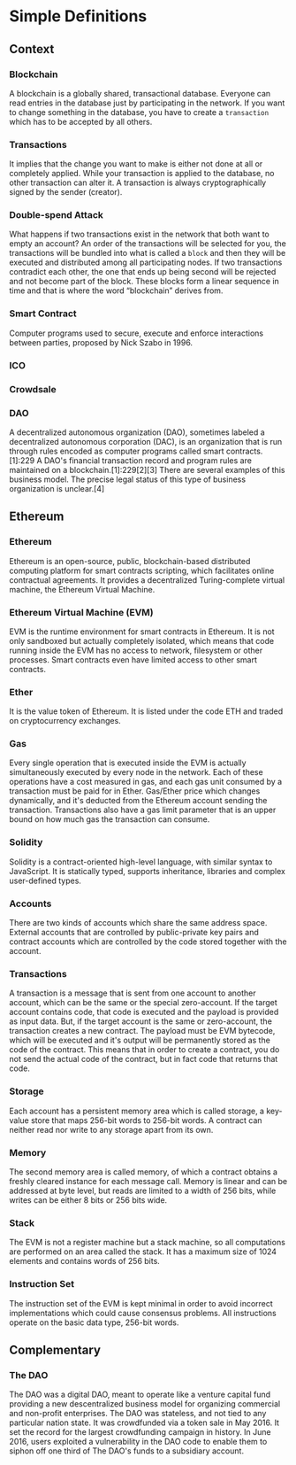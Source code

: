 # Simple Definitions
## Context
### Blockchain
A blockchain is a globally shared, transactional database. Everyone can read entries in the database just by participating in the network.
If you want to change something in the database, you have to create a `transaction` which has to be accepted by all others.

### Transactions
It implies that the change you want to make is either not done at all or completely applied.
While your transaction is applied to the database, no other transaction can alter it.
A transaction is always cryptographically signed by the sender (creator).

### Double-spend Attack
What happens if two transactions exist in the network that both want to empty an account?
An order of the transactions will be selected for you, the transactions will be bundled into what is called a `block` and then they will be executed and distributed among all participating nodes.
If two transactions contradict each other, the one that ends up being second will be rejected and not become part of the block.
These blocks form a linear sequence in time and that is where the word “blockchain” derives from.

### Smart Contract
Computer programs used to secure, execute and enforce interactions between parties, proposed by Nick Szabo in 1996.

### ICO

### Crowdsale

### DAO
A decentralized autonomous organization (DAO), sometimes labeled a decentralized autonomous corporation (DAC), is an organization that is run through rules encoded as computer programs called smart contracts.[1]:229 A DAO's financial transaction record and program rules are maintained on a blockchain.[1]:229[2][3] There are several examples of this business model. The precise legal status of this type of business organization is unclear.[4]

## Ethereum
### Ethereum
Ethereum is an open-source, public, blockchain-based distributed computing platform for smart contracts scripting, which facilitates online contractual agreements.
It provides a decentralized Turing-complete virtual machine, the Ethereum Virtual Machine.

### Ethereum Virtual Machine (EVM)
EVM is the runtime environment for smart contracts in Ethereum.
It is not only sandboxed but actually completely isolated, which means that code running inside the EVM has no access to network, filesystem or other processes.
Smart contracts even have limited access to other smart contracts.

### Ether
It is the value token of Ethereum. It is listed under the code ETH and traded on cryptocurrency exchanges.

### Gas
Every single operation that is executed inside the EVM is actually simultaneously executed by every node in the network.
Each of these operations have a cost measured in gas, and each gas unit consumed by a transaction must be paid for in Ether.
Gas/Ether price which changes dynamically, and it's deducted from the Ethereum account sending the transaction.
Transactions also have a gas limit parameter that is an upper bound on how much gas the transaction can consume.

### Solidity
Solidity is a contract-oriented high-level language, with similar syntax to JavaScript.
It is statically typed, supports inheritance, libraries and complex user-defined types.

### Accounts
There are two kinds of accounts which share the same address space.
External accounts that are controlled by public-private key pairs and contract accounts which are controlled by the code stored together with the account.

### Transactions
A transaction is a message that is sent from one account to another account, which can be the same or the special zero-account.
If the target account contains code, that code is executed and the payload is provided as input data.
But, if the target account is the same or zero-account, the transaction creates a new contract. The payload must be EVM bytecode, which will be executed and it's output will be permanently stored as the code of the contract.
This means that in order to create a contract, you do not send the actual code of the contract, but in fact code that returns that code.

### Storage
Each account has a persistent memory area which is called storage, a key-value store that maps 256-bit words to 256-bit words.
A contract can neither read nor write to any storage apart from its own.

### Memory
The second memory area is called memory, of which a contract obtains a freshly cleared instance for each message call.
Memory is linear and can be addressed at byte level, but reads are limited to a width of 256 bits, while writes can be either 8 bits or 256 bits wide.

### Stack
The EVM is not a register machine but a stack machine, so all computations are performed on an area called the stack.
It has a maximum size of 1024 elements and contains words of 256 bits.

### Instruction Set
The instruction set of the EVM is kept minimal in order to avoid incorrect implementations which could cause consensus problems.
All instructions operate on the basic data type, 256-bit words.

## Complementary
### The DAO
The DAO was a digital DAO, meant to operate like a venture capital fund providing a new descentralized business model for organizing commercial and non-profit enterprises.
The DAO was stateless, and not tied to any particular nation state. It was crowdfunded via a token sale in May 2016. It set the record for the largest crowdfunding campaign in history.
In June 2016, users exploited a vulnerability in the DAO code to enable them to siphon off one third of The DAO's funds to a subsidiary account.
